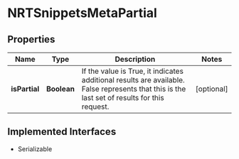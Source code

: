 

# NRTSnippetsMetaPartial


## Properties

Name | Type | Description | Notes
------------ | ------------- | ------------- | -------------
**isPartial** | **Boolean** | If the value is True, it indicates additional results are available. False represents that this is the last set of results for this request. |  [optional]


## Implemented Interfaces

* Serializable


